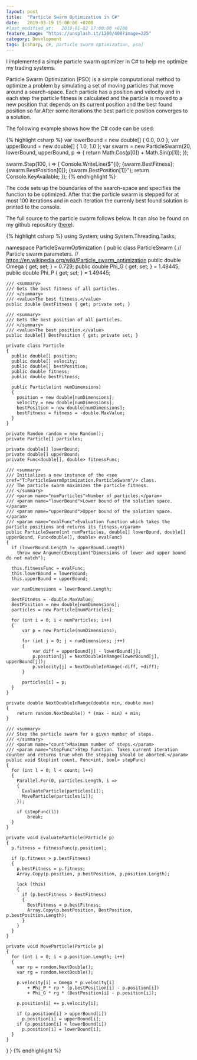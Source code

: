 ```yaml
---
layout: post
title:  "Particle Swarm Optimization in C#"
date:   2019-03-19 15:00:00 +0200
#last_modified_at:   2019-01-02 17:00:00 +0200
feature_image: "https://unsplash.it/1200/400?image=225"
category: Development
tags: [csharp, c#, particle swarm optimization, pso]
---
```


I implemented a simple particle swarm optimizer in C# to help me optimize my
trading systems.

<!-- more -->

Particle Swarm Optimization (PSO) is a simple computational method to optimize a
problem by simulating a set of moving particles that move around a search-space.
Each particle has a position and velocity and in each step the particle fitness
is calculated and the particle is moved to a new position that depends on its
current position and the best found position so far.After some iterations the
best particle position converges to a solution.

The following example shows how the C# code can be used:

{% highlight csharp %}
var lowerBound = new double[] { 0.0, 0.0 };
var upperBound = new double[] { 1.0, 1.0 };
var swarm = new ParticleSwarm(20, lowerBound, upperBound, p =>
{
  return Math.Cos(p[0]) + Math.Sin(p[1]);
});

swarm.Step(100, i => {
  Console.WriteLine($"{i}; {swarm.BestFitness}; {swarm.BestPosition[0]}; {swarm.BestPosition[1]}");
  return Console.KeyAvailable;
});
{% endhighlight %}

The code sets up the boundaries of the search-space and specifies the function
to be optimized. After that the particle swarm is stepped for at most 100
iterations and in each iteration the currenly best found solution is printed to
the console.

The full source to the particle swarm follows below. It can also be found on my
github repository ([here](https://github.com/trenki2/ParticleSwarmOptimization)).

{% highlight csharp %}
using System;
using System.Threading.Tasks;

namespace ParticleSwarmOptimization
{
  public class ParticleSwarm
  {
    // Particle swarm parameters. 
    // https://en.wikipedia.org/wiki/Particle_swarm_optimization
    public double Omega { get; set; } = 0.729;
    public double Phi_G { get; set; } = 1.49445;
    public double Phi_P { get; set; } = 1.49445;

    /// <summary>
    /// Gets the best fitness of all particles.
    /// </summary>
    /// <value>The best fitness.</value>
    public double BestFitness { get; private set; }

    /// <summary>
    /// Gets the best position of all particles.
    /// </summary>
    /// <value>The best position.</value>
    public double[] BestPosition { get; private set; }

    private class Particle
    {
      public double[] position;
      public double[] velocity;
      public double[] bestPosition;
      public double fitness;
      public double bestFitness;

      public Particle(int numDimensions)
      {
        position = new double[numDimensions];
        velocity = new double[numDimensions];
        bestPosition = new double[numDimensions];
        bestFitness = fitness = -double.MaxValue;
      }
    }

    private Random random = new Random();
    private Particle[] particles;

    private double[] lowerBound;
    private double[] upperBound;
    private Func<double[], double> fitnessFunc;

    /// <summary>
    /// Initializes a new instance of the <see cref="T:ParticleSwarmOptimization.ParticleSwarm"/> class.
    /// The particle swarm maximizes the particle fitness.
    /// </summary>
    /// <param name="numParticles">Number of particles.</param>
    /// <param name="lowerBound">Lower bound of the solution space.</param>
    /// <param name="upperBound">Upper bound of the solution space.</param>
    /// <param name="evalFunc">Evaluation function which takes the particle positions and returns its fitness.</param>
    public ParticleSwarm(int numParticles, double[] lowerBound, double[] upperBound, Func<double[], double> evalFunc)
    {
      if (lowerBound.Length != upperBound.Length)
        throw new ArgumentException("Dimensions of lower and upper bound do not match");

      this.fitnessFunc = evalFunc;
      this.lowerBound = lowerBound;
      this.upperBound = upperBound;

      var numDimensions = lowerBound.Length;

      BestFitness = -double.MaxValue;
      BestPosition = new double[numDimensions];
      particles = new Particle[numParticles];

      for (int i = 0; i < numParticles; i++)
      {
          var p = new Particle(numDimensions);    

          for (int j = 0; j < numDimensions; j++)
          {
              var diff = upperBound[j] - lowerBound[j];
              p.position[j] = NextDoubleInRange(lowerBound[j], upperBound[j]);
              p.velocity[j] = NextDoubleInRange(-diff, +diff);
          }

          particles[i] = p;
      }
    }

    private double NextDoubleInRange(double min, double max)
    {
        return random.NextDouble() * (max - min) + min;
    }

    /// <summary>
    /// Step the particle swarm for a given number of steps.
    /// </summary>
    /// <param name="count">Maximum number of steps.</param>
    /// <param name="stepFunc">Step function. Takes current iteration counter and returns true when the stepping should be aborted.</param>
    public void Step(int count, Func<int, bool> stepFunc)
    {
      for (int l = 0; l < count; l++)
      {
        Parallel.For(0, particles.Length, i =>
        {
          EvaluateParticle(particles[i]);
          MoveParticle(particles[i]);
        });

        if (stepFunc(l))
            break;
      }
    }

    private void EvaluateParticle(Particle p)
    {
      p.fitness = fitnessFunc(p.position);

      if (p.fitness > p.bestFitness)
      {
        p.bestFitness = p.fitness;
        Array.Copy(p.position, p.bestPosition, p.position.Length);

        lock (this)
        {
          if (p.bestFitness > BestFitness)
          {
            BestFitness = p.bestFitness;
            Array.Copy(p.bestPosition, BestPosition, p.bestPosition.Length);
          }
        }
      }
    }

    private void MoveParticle(Particle p)
    {
      for (int i = 0; i < p.position.Length; i++)
      {
        var rp = random.NextDouble();
        var rg = random.NextDouble();

        p.velocity[i] = Omega * p.velocity[i]
            + Phi_P * rp * (p.bestPosition[i] - p.position[i])
            + Phi_G * rg * (BestPosition[i] - p.position[i]);

        p.position[i] += p.velocity[i];

        if (p.position[i] > upperBound[i])
          p.position[i] = upperBound[i];
        if (p.position[i] < lowerBound[i])
          p.position[i] = lowerBound[i];
      }
    }
  }
}
{% endhighlight %}